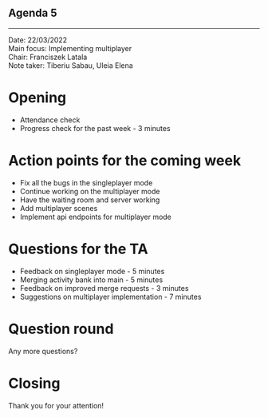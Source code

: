 ## Agenda 5

---

Date:           22/03/2022\
Main focus:     Implementing multiplayer\
Chair:          Franciszek Latala\
Note taker:     Tiberiu Sabau, Uleia Elena

# Opening
- Attendance check
- Progress check for the past week - 3 minutes

# Action points for the coming week
- Fix all the bugs in the singleplayer mode
- Continue working on the multiplayer mode
- Have the waiting room and server working
- Add multiplayer scenes
- Implement api endpoints for multiplayer mode

# Questions for the TA
- Feedback on singleplayer mode - 5 minutes
- Merging activity bank into main - 5 minutes
- Feedback on improved merge requests - 3 minutes
- Suggestions on multiplayer implementation - 7 minutes

# Question round
Any more questions?

# Closing
Thank you for your attention!
